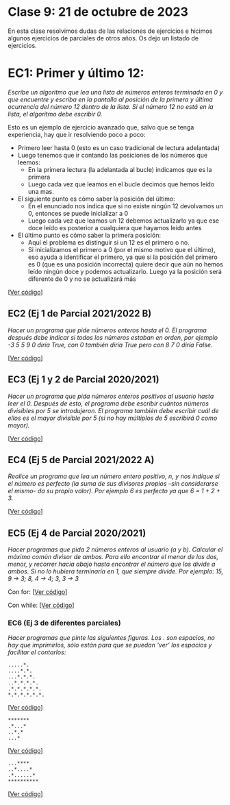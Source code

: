 # Clase 9: 21 de octubre de 2023

En esta clase resolvimos dudas de las relaciones de ejercicios e hicimos algunos ejercicios de parciales de otros años. Os dejo un listado de ejercicios.

# EC1: Primer y último 12:

*Escribe un algoritmo que lea una lista de números enteros terminada en 0 y que encuentre y escriba en la pantalla al posición de la primera y última ocurrencia del número 12 dentro de la lista. Si el número 12 no está en la lista, el algoritmo debe escribir 0.*

Esto es un ejemplo de ejercicio avanzado que, salvo que se tenga experiencia, hay que ir resolviendo poco a poco:
* Primero leer hasta 0 (esto es un caso tradicional de lectura adelantada)
* Luego tenemos que ir contando las posiciones de los números que leemos:
  * En la primera lectura (la adelantada al bucle) indicamos que es la primera
  * Luego cada vez que leamos en el bucle decimos que hemos leído una mas.
* El siguiente punto es cómo saber la posición del último:
  * En el enunciado nos indica que si no existe ningún 12 devolvamos un 0, entonces se puede inicializar a 0
  * Luego cada vez que leamos un 12 debemos actualizarlo ya que ese doce leído es posterior a cualquiera que hayamos leído antes
* El último punto es cómo saber la primera posición:
  * Aquí el problema es distinguir si un 12 es el primero o no.
  * Si inicializamos el primero a 0 (por el mismo motivo que el último), eso ayuda a identificar el primero, ya que si la posición del primero es 0 (que es una posición incorrecta) quiere decir que aún no hemos leído ningún doce y podemos actualizarlo. Luego ya la posición será diferente de 0 y no se actualizará más

[[Ver código](EC1.py)]


## EC2 (Ej 1 de Parcial 2021/2022 B)
*Hacer un programa que pide números enteros hasta el 0. El programa después debe indicar si todos los números estaban en orden, por ejemplo -3 5 5 9 0 diría True, con 0 también diría True pero con 8 7 0 diría False.*

[[Ver código](EC2.py)]

## EC3 (Ej 1 y 2 de Parcial 2020/2021)
*Hacer un programa que pida números enteros positivos al usuario hasta leer el 0. Después de esto, el programa debe escribir cuántos números divisibles por 5 se introdujeron. El programa también debe escribir cuál de ellos es el mayor divisible por 5 (si no hay múltiplos de 5 escribirá 0 como mayor).*

[[Ver código](EC3.py)]

## EC4 (Ej 5 de Parcial 2021/2022 A)
*Realice un programa que lea un número entero positivo, n, y nos indique si el número es perfecto (la suma de sus divisores propios –sin considerarse el mismo- da su propio valor). Por ejemplo 6 es perfecto ya que 6 = 1 + 2 + 3.*

[[Ver código](EC4.py)]

## EC5 (Ej 4 de Parcial 2020/2021)
*Hacer programas que pida 2 números enteros al usuario (a y b). Calcular el máximo común divisor de ambos. Para ello encontrar el menor de los dos, menor, y recorrer hacia abajo hasta encontrar el número que los divide a ambos. Si no lo hubiera terminaría en 1, que siempre divide. Por ejemplo: 15, 9 → 3; 8, 4 → 4; 3, 3 → 3*

Con for: [[Ver código](EC5_for.py)]

Con while: [[Ver código](EC5_while.py)]

### EC6 (Ej 3 de diferentes parciales)
*Hacer programas que pinte las siguientes figuras. Los . son espacios, no hay que imprimirlos, sólo están para que se puedan ‘ver’ los espacios y facilitar el contarlos:*

```
.....*.
....*.*.
...*.*.*.
..*.*.*.*.
.*.*.*.*.*.
*.*.*.*.*.*.
```

[[Ver código](EC6_a.py)]

```
*******
.*...*
..*.*
...*
```

[[Ver código](EC6_b.py)]

```
...****
..*....*
.*......*
**********
```

[[Ver código](EC6_c.py)]


